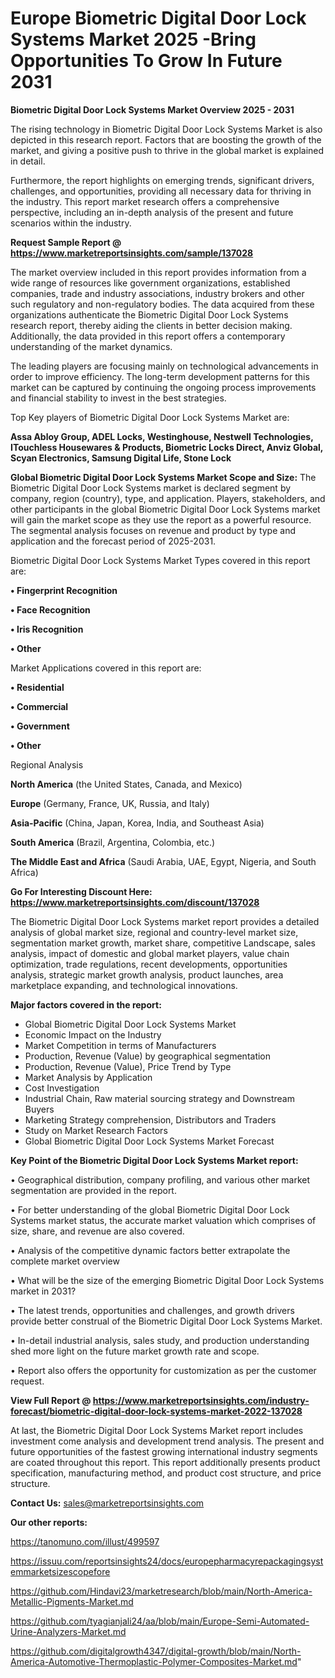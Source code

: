  # Europe Biometric Digital Door Lock Systems Market 2025 -Bring Opportunities To Grow In Future 2031

<Strong> Biometric Digital Door Lock Systems Market Overview 2025 - 2031</strong>

The rising technology in Biometric Digital Door Lock Systems Market is also depicted in this research report. Factors that are boosting the growth of the market, and giving a positive push to thrive in the global market is explained in detail.

Furthermore, the report highlights on emerging trends, significant drivers, challenges, and opportunities, providing all necessary data for thriving in the industry. This report market research offers a comprehensive perspective, including an in-depth analysis of the present and future scenarios within the industry.

<strong>Request Sample Report @ <a href=https://www.marketreportsinsights.com/sample/137028>https://www.marketreportsinsights.com/sample/137028</a></strong>

The market overview included in this report provides information from a wide range of resources like government organizations, established companies, trade and industry associations, industry brokers and other such regulatory and non-regulatory bodies. The data acquired from these organizations authenticate the Biometric Digital Door Lock Systems research report, thereby aiding the clients in better decision making. Additionally, the data provided in this report offers a contemporary understanding of the market dynamics.

The leading players are focusing mainly on technological advancements in order to improve efficiency. The long-term development patterns for this market can be captured by continuing the ongoing process improvements and financial stability to invest in the best strategies.

Top Key players of Biometric Digital Door Lock Systems Market are:

<strong>Assa Abloy Group, ADEL Locks, Westinghouse, Nestwell Technologies, ITouchless Housewares & Products, Biometric Locks Direct, Anviz Global, Scyan Electronics, Samsung Digital Life, Stone Lock</strong>

<strong><b>Global Biometric Digital Door Lock Systems Market Scope and Size:</b></strong>
The Biometric Digital Door Lock Systems market is declared segment by company, region (country), type, and application. Players, stakeholders, and other participants in the global Biometric Digital Door Lock Systems market will gain the market scope as they use the report as a powerful resource. The segmental analysis focuses on revenue and product by type and application and the forecast period of 2025-2031.

Biometric Digital Door Lock Systems Market Types covered in this report are:

<strong>• Fingerprint Recognition

• Face Recognition

• Iris Recognition

• Other</strong>

Market Applications covered in this report are:

<strong>• Residential

• Commercial

• Government

• Other</strong> 

Regional Analysis

<strong>North America</strong> (the United States, Canada, and Mexico)

<strong>Europe</strong> (Germany, France, UK, Russia, and Italy)

<strong>Asia-Pacific</strong> (China, Japan, Korea, India, and Southeast Asia)

<strong>South America</strong> (Brazil, Argentina, Colombia, etc.)

<strong>The Middle East and Africa</strong> (Saudi Arabia, UAE, Egypt, Nigeria, and South Africa)

<strong>Go For Interesting Discount Here: <a href=https://www.marketreportsinsights.com/discount/137028>https://www.marketreportsinsights.com/discount/137028</a></strong>

The Biometric Digital Door Lock Systems market report provides a detailed analysis of global market size, regional and country-level market size, segmentation market growth, market share, competitive Landscape, sales analysis, impact of domestic and global market players, value chain optimization, trade regulations, recent developments, opportunities analysis, strategic market growth analysis, product launches, area marketplace expanding, and technological innovations.

<strong><b>Major factors covered in the report:</b></strong>
<ul>
  <li>Global Biometric Digital Door Lock Systems Market </li>
  <li>Economic Impact on the Industry</li>
  <li>Market Competition in terms of Manufacturers</li>
  <li>Production, Revenue (Value) by geographical segmentation</li>
  <li>Production, Revenue (Value), Price Trend by Type</li>
  <li>Market Analysis by Application</li>
  <li>Cost Investigation</li>
  <li>Industrial Chain, Raw material sourcing strategy and Downstream Buyers</li>
  <li>Marketing Strategy comprehension, Distributors and Traders</li>
  <li>Study on Market Research Factors</li>
  <li>Global Biometric Digital Door Lock Systems Market Forecast</li>
</ul>

<strong><b>Key Point of the Biometric Digital Door Lock Systems Market report:</b></strong>

• Geographical distribution, company profiling, and various other market segmentation are provided in the report.

• For better understanding of the global Biometric Digital Door Lock Systems market status, the accurate market valuation which comprises of size, share, and revenue are also covered.

• Analysis of the competitive dynamic factors better extrapolate the complete market overview

• What will be the size of the emerging Biometric Digital Door Lock Systems market in 2031?

• The latest trends, opportunities and challenges, and growth drivers provide better construal of the Biometric Digital Door Lock Systems Market.

• In-detail industrial analysis, sales study, and production understanding shed more light on the future market growth rate and scope.

• Report also offers the opportunity for customization as per the customer request.

<strong><b>View Full Report @ <a href=https://www.marketreportsinsights.com/industry-forecast/biometric-digital-door-lock-systems-market-2022-137028>https://www.marketreportsinsights.com/industry-forecast/biometric-digital-door-lock-systems-market-2022-137028</a></b></strong>


At last, the Biometric Digital Door Lock Systems Market report includes investment come analysis and development trend analysis. The present and future opportunities of the fastest growing international industry segments are coated throughout this report. This report additionally presents product specification, manufacturing method, and product cost structure, and price structure.

<strong>Contact Us:</strong>
sales@marketreportsinsights.com

<strong>Our other reports:</strong>

<a href=https://tanomuno.com/illust/499597>https://tanomuno.com/illust/499597</a>

<a href=https://issuu.com/reportsinsights24/docs/europepharmacyrepackagingsystemmarketsizescopefore>https://issuu.com/reportsinsights24/docs/europepharmacyrepackagingsystemmarketsizescopefore</a>

<a href=https://github.com/Hindavi23/marketresearch/blob/main/North-America-Metallic-Pigments-Market.md>https://github.com/Hindavi23/marketresearch/blob/main/North-America-Metallic-Pigments-Market.md</a>

<a href=https://github.com/tyagianjali24/aa/blob/main/Europe-Semi-Automated-Urine-Analyzers-Market.md>https://github.com/tyagianjali24/aa/blob/main/Europe-Semi-Automated-Urine-Analyzers-Market.md</a>

<a href=https://github.com/digitalgrowth4347/digital-growth/blob/main/North-America-Automotive-Thermoplastic-Polymer-Composites-Market.md>https://github.com/digitalgrowth4347/digital-growth/blob/main/North-America-Automotive-Thermoplastic-Polymer-Composites-Market.md</a>"
